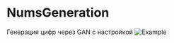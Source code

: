 # NumsGeneration
Генерация цифр через GAN c настройкой
![Example](https://user-images.githubusercontent.com/31779213/143904146-a9564387-bb5d-401f-ad05-0ffc30e3358a.PNG)
